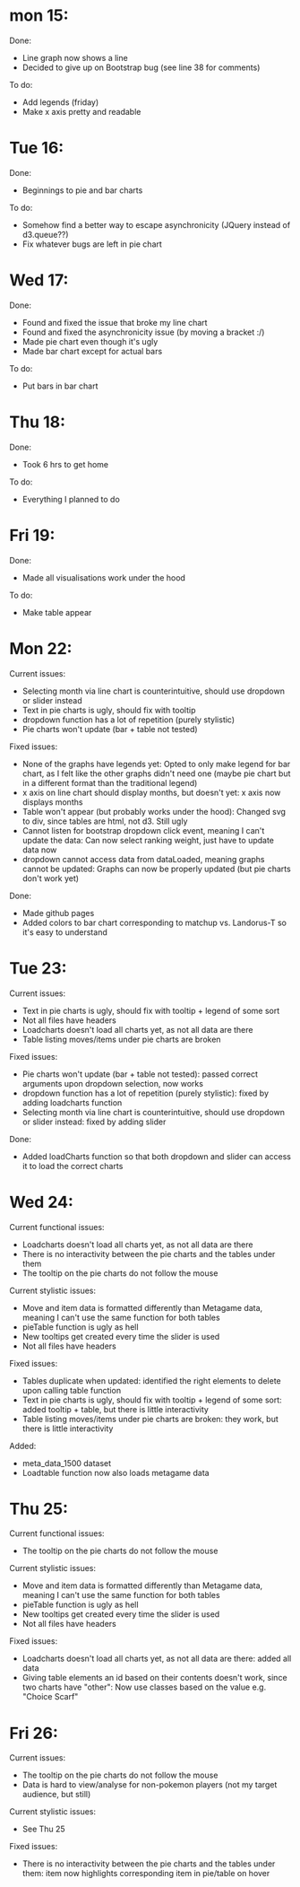 # mon 15:
Done:
- Line graph now shows a line
- Decided to give up on Bootstrap bug (see line 38 for comments)

To do:
- Add legends (friday)
- Make x axis pretty and readable

# Tue 16:
Done:
- Beginnings to pie and bar charts

To do:
- Somehow find a better way to escape asynchronicity (JQuery instead of d3.queue??)
- Fix whatever bugs are left in pie chart

# Wed 17:
Done:
- Found and fixed the issue that broke my line chart
- Found and fixed the asynchronicity issue (by moving a bracket :/)
- Made pie chart even though it's ugly
- Made bar chart except for actual bars

To do:
- Put bars in bar chart

# Thu 18:
Done:
- Took 6 hrs to get home

To do:
- Everything I planned to do

# Fri 19:
Done:
- Made all visualisations work under the hood

To do:
- Make table appear

# Mon 22:
Current issues:
- Selecting month via line chart is counterintuitive, should use dropdown or slider instead
- Text in pie charts is ugly, should fix with tooltip
- dropdown function has a lot of repetition (purely stylistic)
- Pie charts won't update (bar + table not tested)

Fixed issues:
- None of the graphs have legends yet: Opted to only make legend for bar chart, as I felt like the other graphs didn't need one (maybe pie chart but in a different format than the traditional legend)
- x axis on line chart should display months, but doesn't yet: x axis now displays months
- Table won't appear (but probably works under the hood): Changed svg to div, since tables are html, not d3. Still ugly
- Cannot listen for bootstrap dropdown click event, meaning I can't update the data: Can now select ranking weight, just have to update data now
- dropdown cannot access data from dataLoaded, meaning graphs cannot be updated: Graphs can now be properly updated (but pie charts don't work yet)

Done: 
- Made github pages
- Added colors to bar chart corresponding to matchup vs. Landorus-T so it's easy to understand

# Tue 23:
Current issues:
- Text in pie charts is ugly, should fix with tooltip + legend of some sort
- Not all files have headers
- Loadcharts doesn't load all charts yet, as not all data are there
- Table listing moves/items under pie charts are broken

Fixed issues:
- Pie charts won't update (bar + table not tested): passed correct arguments upon dropdown selection, now works
- dropdown function has a lot of repetition (purely stylistic): fixed by adding loadcharts function
- Selecting month via line chart is counterintuitive, should use dropdown or slider instead: fixed by adding slider


Done:
- Added loadCharts function so that both dropdown and slider can access it to load the correct charts

# Wed 24:
Current functional issues:
- Loadcharts doesn't load all charts yet, as not all data are there
- There is no interactivity between the pie charts and the tables under them
- The tooltip on the pie charts do not follow the mouse

Current stylistic issues:
- Move and item data is formatted differently than Metagame data, meaning I can't use the same function for both tables
- pieTable function is ugly as hell
- New tooltips get created every time the slider is used
- Not all files have headers

Fixed issues:
- Tables duplicate when updated: identified the right elements to delete upon calling table function
- Text in pie charts is ugly, should fix with tooltip + legend of some sort: added tooltip + table, but there is little interactivity
- Table listing moves/items under pie charts are broken: they work, but there is little interactivity

Added:
- meta_data_1500 dataset
- Loadtable function now also loads metagame data

# Thu 25:
Current functional issues:
- The tooltip on the pie charts do not follow the mouse

Current stylistic issues:
- Move and item data is formatted differently than Metagame data, meaning I can't use the same function for both tables
- pieTable function is ugly as hell
- New tooltips get created every time the slider is used
- Not all files have headers

Fixed issues:
- Loadcharts doesn't load all charts yet, as not all data are there: added all data
- Giving table elements an id based on their contents doesn't work, since two charts have "other": Now use classes based on the value e.g. "Choice Scarf"

# Fri 26:
Current issues:
- The tooltip on the pie charts do not follow the mouse
- Data is hard to view/analyse for non-pokemon players (not my target audience, but still)

Current stylistic issues:
- See Thu 25

Fixed issues:
- There is no interactivity between the pie charts and the tables under them: item now highlights corresponding item in pie/table on hover
